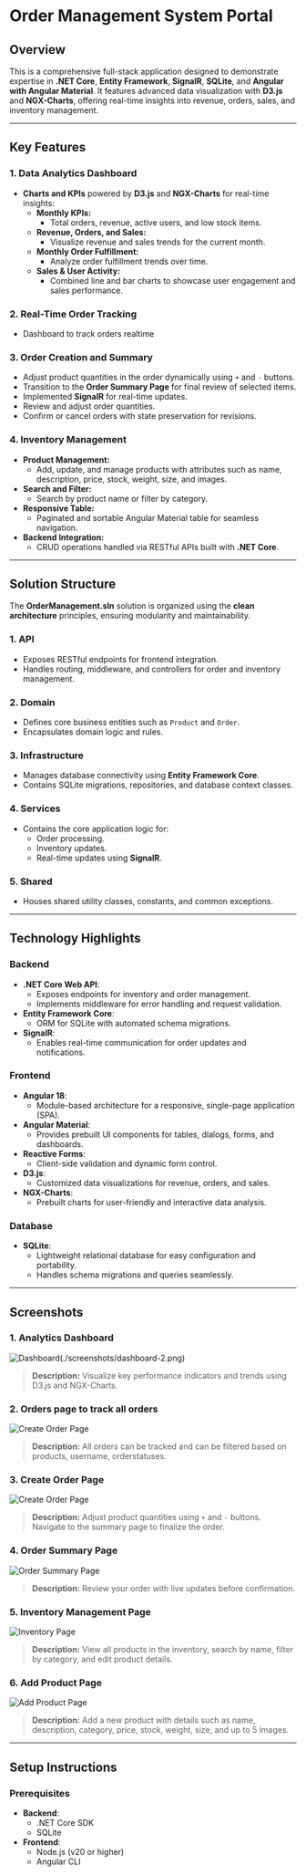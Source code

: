 # **Order Management System Portal**

## **Overview**
This is a comprehensive full-stack application designed to demonstrate expertise in **.NET Core**, **Entity Framework**, **SignalR**, **SQLite**, and **Angular with Angular Material**. It features advanced data visualization with **D3.js** and **NGX-Charts**, offering real-time insights into revenue, orders, sales, and inventory management.

---

## **Key Features**

### **1. Data Analytics Dashboard**
- **Charts and KPIs** powered by **D3.js** and **NGX-Charts** for real-time insights:
  - **Monthly KPIs:**
    - Total orders, revenue, active users, and low stock items.
  - **Revenue, Orders, and Sales:**
    - Visualize revenue and sales trends for the current month.
  - **Monthly Order Fulfillment:**
    - Analyze order fulfillment trends over time.
  - **Sales & User Activity:**
    - Combined line and bar charts to showcase user engagement and sales performance.
### **2. Real-Time Order Tracking**
- Dashboard to track orders realtime

### **3. Order Creation and Summary**
- Adjust product quantities in the order dynamically using `+` and `-` buttons.
- Transition to the **Order Summary Page** for final review of selected items.
- Implemented **SignalR** for real-time updates.
- Review and adjust order quantities.
- Confirm or cancel orders with state preservation for revisions.

### **4. Inventory Management**
- **Product Management:**
  - Add, update, and manage products with attributes such as name, description, price, stock, weight, size, and images.
- **Search and Filter:**
  - Search by product name or filter by category.
- **Responsive Table:**
  - Paginated and sortable Angular Material table for seamless navigation.
- **Backend Integration:**
  - CRUD operations handled via RESTful APIs built with **.NET Core**.





---

## **Solution Structure**

The **OrderManagement.sln** solution is organized using the **clean architecture** principles, ensuring modularity and maintainability.

### **1. API**
- Exposes RESTful endpoints for frontend integration.
- Handles routing, middleware, and controllers for order and inventory management.

### **2. Domain**
- Defines core business entities such as `Product` and `Order`.
- Encapsulates domain logic and rules.

### **3. Infrastructure**
- Manages database connectivity using **Entity Framework Core**.
- Contains SQLite migrations, repositories, and database context classes.

### **4. Services**
- Contains the core application logic for:
  - Order processing.
  - Inventory updates.
  - Real-time updates using **SignalR**.

### **5. Shared**
- Houses shared utility classes, constants, and common exceptions.

---

## **Technology Highlights**

### **Backend**
- **.NET Core Web API**:
  - Exposes endpoints for inventory and order management.
  - Implements middleware for error handling and request validation.
- **Entity Framework Core**:
  - ORM for SQLite with automated schema migrations.
- **SignalR**:
  - Enables real-time communication for order updates and notifications.

### **Frontend**
- **Angular 18**:
  - Module-based architecture for a responsive, single-page application (SPA).
- **Angular Material**:
  - Provides prebuilt UI components for tables, dialogs, forms, and dashboards.
- **Reactive Forms**:
  - Client-side validation and dynamic form control.
- **D3.js**:
  - Customized data visualizations for revenue, orders, and sales.
- **NGX-Charts**:
  - Prebuilt charts for user-friendly and interactive data analysis.

### **Database**
- **SQLite**:
  - Lightweight relational database for easy configuration and portability.
  - Handles schema migrations and queries seamlessly.

---

## **Screenshots**

### **1. Analytics Dashboard**
![Dashboard](./screenshots/dashboard-1.png)(./screenshots/dashboard-2.png)

> **Description:** Visualize key performance indicators and trends using D3.js and NGX-Charts.

### **2. Orders page to track all orders**
![Create Order Page](./screenshots/orders.png)

> **Description:** All orders can be tracked and can be filtered based on products, username, orderstatuses.

### **3. Create Order Page**
![Create Order Page](./screenshots/create-order.png)

> **Description:** Adjust product quantities using `+` and `-` buttons. Navigate to the summary page to finalize the order.

### **4. Order Summary Page**
![Order Summary Page](./screenshots/order-summary.png)

> **Description:** Review your order with live updates before confirmation.

### **5. Inventory Management Page**
![Inventory Page](./screenshots/inventory-page.png)

> **Description:** View all products in the inventory, search by name, filter by category, and edit product details.

### **6. Add Product Page**
![Add Product Page](./screenshots/add-new-product.png)

> **Description:** Add a new product with details such as name, description, category, price, stock, weight, size, and up to 5 images.

---

## **Setup Instructions**

### Prerequisites
- **Backend**:
  - .NET Core SDK
  - SQLite
- **Frontend**:
  - Node.js (v20 or higher)
  - Angular CLI

